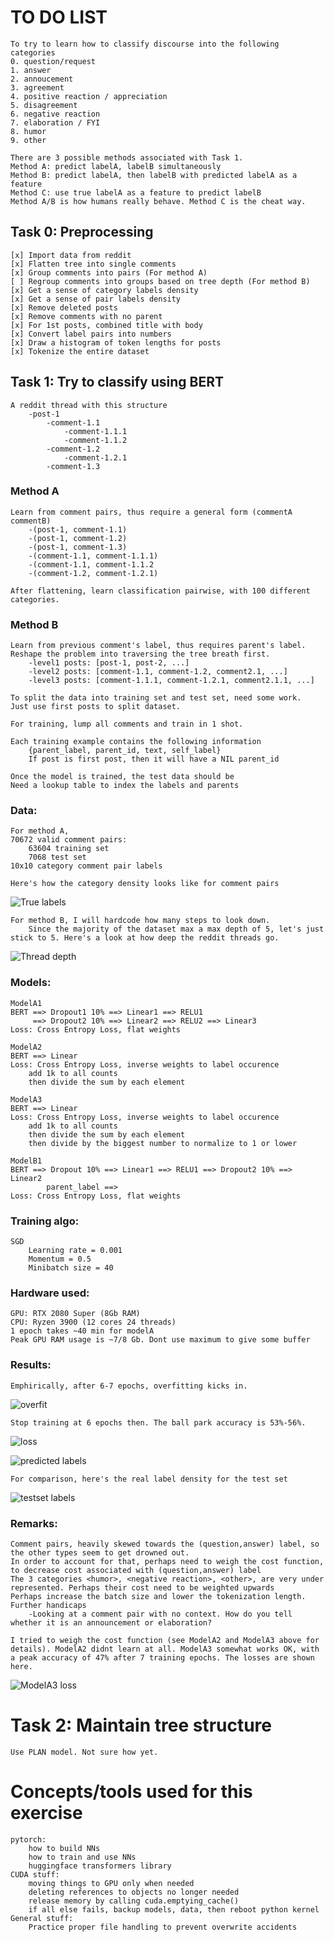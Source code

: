 # **TO DO LIST**
    To try to learn how to classify discourse into the following categories
    0. question/request
    1. answer
    2. annoucement
    3. agreement
    4. positive reaction / appreciation
    5. disagreement
    6. negative reaction
    7. elaboration / FYI
    8. humor
    9. other
    
    There are 3 possible methods associated with Task 1.
    Method A: predict labelA, labelB simultaneously
    Method B: predict labelA, then labelB with predicted labelA as a feature
    Method C: use true labelA as a feature to predict labelB
    Method A/B is how humans really behave. Method C is the cheat way.

## **Task 0: Preprocessing**
    [x] Import data from reddit
    [x] Flatten tree into single comments
    [x] Group comments into pairs (For method A)
    [ ] Regroup comments into groups based on tree depth (For method B)
    [x] Get a sense of category labels density
    [x] Get a sense of pair labels density
    [x] Remove deleted posts
    [x] Remove comments with no parent
    [x] For 1st posts, combined title with body
    [x] Convert label pairs into numbers
    [x] Draw a histogram of token lengths for posts
    [x] Tokenize the entire dataset
    

## **Task 1: Try to classify using BERT**

    A reddit thread with this structure
        -post-1
            -comment-1.1
                -comment-1.1.1
                -comment-1.1.2
            -comment-1.2
                -comment-1.2.1
            -comment-1.3

### Method A
    Learn from comment pairs, thus require a general form (commentA commentB)
        -(post-1, comment-1.1)
        -(post-1, comment-1.2)
        -(post-1, comment-1.3)
        -(comment-1.1, comment-1.1.1)
        -(comment-1.1, comment-1.1.2
        -(comment-1.2, comment-1.2.1)

    After flattening, learn classification pairwise, with 100 different categories.
    
### Method B
    Learn from previous comment's label, thus requires parent's label. Reshape the problem into traversing the tree breath first.
        -level1 posts: [post-1, post-2, ...]
        -level2 posts: [comment-1.1, comment-1.2, comment2.1, ...]
        -level3 posts: [comment-1.1.1, comment-1.2.1, comment2.1.1, ...]
    
    To split the data into training set and test set, need some work.
    Just use first posts to split dataset.
    
    For training, lump all comments and train in 1 shot.
    
    Each training example contains the following information 
        {parent_label, parent_id, text, self_label}
        If post is first post, then it will have a NIL parent_id
    
    Once the model is trained, the test data should be
    Need a lookup table to index the labels and parents
    
    
### **Data:**
    For method A, 
    70672 valid comment pairs: 
        63604 training set
        7068 test set
    10x10 category comment pair labels
    
    Here's how the category density looks like for comment pairs
![True labels](./results/true_labels.png)

    For method B, I will hardcode how many steps to look down.
        Since the majority of the dataset max a max depth of 5, let's just stick to 5. Here's a look at how deep the reddit threads go.
![Thread depth](./results/thread_depth.png)
        

### **Models:**
    ModelA1
    BERT ==> Dropout1 10% ==> Linear1 ==> RELU1
         ==> Dropout2 10% ==> Linear2 ==> RELU2 ==> Linear3
    Loss: Cross Entropy Loss, flat weights
    
    ModelA2
    BERT ==> Linear
    Loss: Cross Entropy Loss, inverse weights to label occurence
        add 1k to all counts
        then divide the sum by each element
        
    ModelA3
    BERT ==> Linear
    Loss: Cross Entropy Loss, inverse weights to label occurence
        add 1k to all counts
        then divide the sum by each element
        then divide by the biggest number to normalize to 1 or lower
    
    ModelB1 
    BERT ==> Dropout 10% ==> Linear1 ==> RELU1 ==> Dropout2 10% ==> Linear2
            parent_label ==>
    Loss: Cross Entropy Loss, flat weights
    
    
### **Training algo:**
    SGD
        Learning rate = 0.001
        Momentum = 0.5
        Minibatch size = 40

### **Hardware used:**
    GPU: RTX 2080 Super (8Gb RAM)
    CPU: Ryzen 3900 (12 cores 24 threads)
    1 epoch takes ~40 min for modelA
    Peak GPU RAM usage is ~7/8 Gb. Dont use maximum to give some buffer

### **Results:**
    Emphirically, after 6-7 epochs, overfitting kicks in. 
    
![overfit](./results/MODELA/modelA1_overfitting.png)

    Stop training at 6 epochs then. The ball park accuracy is 53%-56%.

![loss](./results/MODELA/modelA1_losses_6epochs.png)

![predicted labels](./results/MODELA/modelA1_predicted_labels_6_epochs.png)

    For comparison, here's the real label density for the test set
![testset labels](./results/testset_labels.png)

### **Remarks:**
    Comment pairs, heavily skewed towards the (question,answer) label, so the other types seem to get drowned out.
    In order to account for that, perhaps need to weigh the cost function, to decrease cost associated with (question,answer) label
    The 3 categories <humor>, <negative reaction>, <other>, are very under represented. Perhaps their cost need to be weighted upwards
    Perhaps increase the batch size and lower the tokenization length.
    Further handicaps
        -Looking at a comment pair with no context. How do you tell whether it is an announcement or elaboration?
        
    I tried to weigh the cost function (see ModelA2 and ModelA3 above for details). ModelA2 didnt learn at all. ModelA3 somewhat works OK, with a peak accuracy of 47% after 7 training epochs. The losses are shown here.
    
![ModelA3 loss](./results/MODELA/modelA3_losses.png)
    
    
# Task 2: Maintain tree structure 
    Use PLAN model. Not sure how yet.


# Concepts/tools used for this exercise
    pytorch: 
        how to build NNs
        how to train and use NNs
        huggingface transformers library
    CUDA stuff: 
        moving things to GPU only when needed
        deleting references to objects no longer needed
        release memory by calling cuda.emptying_cache()
        if all else fails, backup models, data, then reboot python kernel
    General stuff:
        Practice proper file handling to prevent overwrite accidents
        
    